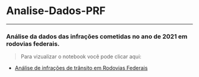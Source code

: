 # Analise-Dados-PRF 
---
### Análise da dados das infrações cometidas no ano de 2021 em rodovias federais.
> Para vizualizar o notebook você pode clicar aqui:
 + [Análise de infrações de trânsito em Rodovias Federais](/Análise_de_infrações_de_trânsito_em_Rodovias_Federais.ipynb)
